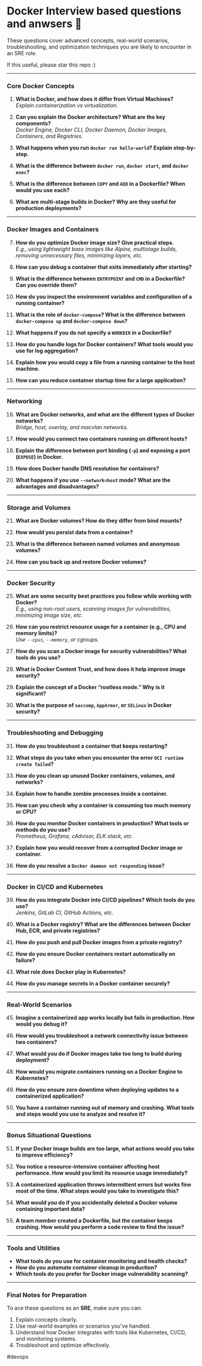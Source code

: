 # Docker Interview based questions and anwsers 🚀

These questions cover advanced concepts, real-world scenarios, troubleshooting, and optimization techniques you are likely to encounter in an SRE role.

If this useful, please star this repo :)

---

### **Core Docker Concepts**  
1. **What is Docker, and how does it differ from Virtual Machines?**  
   *Explain containerization vs virtualization.*

2. **Can you explain the Docker architecture? What are the key components?**  
   *Docker Engine, Docker CLI, Docker Daemon, Docker Images, Containers, and Registries.*

3. **What happens when you run `docker run hello-world`? Explain step-by-step.**

4. **What is the difference between `docker run`, `docker start`, and `docker exec`?**

5. **What is the difference between `COPY` and `ADD` in a Dockerfile? When would you use each?**

6. **What are multi-stage builds in Docker? Why are they useful for production deployments?**

---

### **Docker Images and Containers**  
7. **How do you optimize Docker image size? Give practical steps.**  
   *E.g., using lightweight base images like Alpine, multistage builds, removing unnecessary files, minimizing layers, etc.*

8. **How can you debug a container that exits immediately after starting?**

9. **What is the difference between `ENTRYPOINT` and `CMD` in a Dockerfile? Can you override them?**

10. **How do you inspect the environment variables and configuration of a running container?**

11. **What is the role of `docker-compose`? What is the difference between `docker-compose up` and `docker-compose down`?**

12. **What happens if you do not specify a `WORKDIR` in a Dockerfile?**

13. **How do you handle logs for Docker containers? What tools would you use for log aggregation?**

14. **Explain how you would copy a file from a running container to the host machine.**

15. **How can you reduce container startup time for a large application?**

---

### **Networking**  
16. **What are Docker networks, and what are the different types of Docker networks?**  
   *Bridge, host, overlay, and macvlan networks.*

17. **How would you connect two containers running on different hosts?**

18. **Explain the difference between port binding (`-p`) and exposing a port (`EXPOSE`) in Docker.**

19. **How does Docker handle DNS resolution for containers?**

20. **What happens if you use `--network=host` mode? What are the advantages and disadvantages?**

---

### **Storage and Volumes**  
21. **What are Docker volumes? How do they differ from bind mounts?**

22. **How would you persist data from a container?**

23. **What is the difference between named volumes and anonymous volumes?**

24. **How can you back up and restore Docker volumes?**

---

### **Docker Security**  
25. **What are some security best practices you follow while working with Docker?**  
   *E.g., using non-root users, scanning images for vulnerabilities, minimizing image size, etc.*

26. **How can you restrict resource usage for a container (e.g., CPU and memory limits)?**  
   *Use `--cpus`, `--memory`, or cgroups.*

27. **How do you scan a Docker image for security vulnerabilities? What tools do you use?**

28. **What is Docker Content Trust, and how does it help improve image security?**

29. **Explain the concept of a Docker “rootless mode.” Why is it significant?**

30. **What is the purpose of `seccomp`, `AppArmor`, or `SELinux` in Docker security?**

---

### **Troubleshooting and Debugging**  
31. **How do you troubleshoot a container that keeps restarting?**

32. **What steps do you take when you encounter the error `OCI runtime create failed`?**

33. **How do you clean up unused Docker containers, volumes, and networks?**

34. **Explain how to handle zombie processes inside a container.**

35. **How can you check why a container is consuming too much memory or CPU?**

36. **How do you monitor Docker containers in production? What tools or methods do you use?**  
   *Prometheus, Grafana, cAdvisor, ELK stack, etc.*

37. **Explain how you would recover from a corrupted Docker image or container.**

38. **How do you resolve a `Docker daemon not responding` issue?**

---

### **Docker in CI/CD and Kubernetes**  
39. **How do you integrate Docker into CI/CD pipelines? Which tools do you use?**  
   *Jenkins, GitLab CI, GitHub Actions, etc.*

40. **What is a Docker registry? What are the differences between Docker Hub, ECR, and private registries?**

41. **How do you push and pull Docker images from a private registry?**

42. **How do you ensure Docker containers restart automatically on failure?**

43. **What role does Docker play in Kubernetes?**

44. **How do you manage secrets in a Docker container securely?**

---

### **Real-World Scenarios**  
45. **Imagine a containerized app works locally but fails in production. How would you debug it?**

46. **How would you troubleshoot a network connectivity issue between two containers?**

47. **What would you do if Docker images take too long to build during deployment?**

48. **How would you migrate containers running on a Docker Engine to Kubernetes?**

49. **How do you ensure zero downtime when deploying updates to a containerized application?**

50. **You have a container running out of memory and crashing. What tools and steps would you use to analyze and resolve it?**

---

### **Bonus Situational Questions**  
51. **If your Docker image builds are too large, what actions would you take to improve efficiency?**

52. **You notice a resource-intensive container affecting host performance. How would you limit its resource usage immediately?**

53. **A containerized application throws intermittent errors but works fine most of the time. What steps would you take to investigate this?**

54. **What would you do if you accidentally deleted a Docker volume containing important data?**

55. **A team member created a Dockerfile, but the container keeps crashing. How would you perform a code review to find the issue?**

---

### **Tools and Utilities**  
- **What tools do you use for container monitoring and health checks?**  
- **How do you automate container cleanup in production?**  
- **Which tools do you prefer for Docker image vulnerability scanning?**

---

### **Final Notes for Preparation**  
To ace these questions as an **SRE**, make sure you can:  
1. Explain concepts clearly.  
2. Use real-world examples or scenarios you've handled.  
3. Understand how Docker integrates with tools like Kubernetes, CI/CD, and monitoring systems.  
4. Troubleshoot and optimize effectively.  


#devops 
